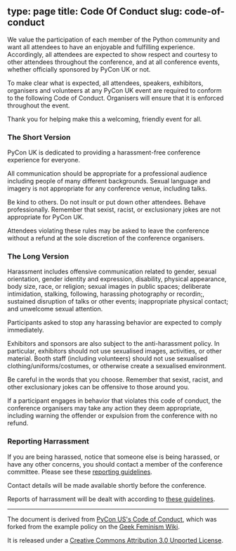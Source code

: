 type: page
title: Code Of Conduct
slug: code-of-conduct
---

We value the participation of each member of the Python community and want all
attendees to have an enjoyable and fulfilling experience. Accordingly, all
attendees are expected to show respect and courtesy to other attendees
throughout the conference, and at all conference events, whether officially
sponsored by PyCon UK or not.

To make clear what is expected, all attendees, speakers, exhibitors, organisers
and volunteers at any PyCon UK event are required to conform to the following
Code of Conduct. Organisers will ensure that it is enforced throughout the
event.

Thank you for helping make this a welcoming, friendly event for all.

### The Short Version

PyCon UK is dedicated to providing a harassment-free conference experience for
everyone.

All communication should be appropriate for a professional audience including
people of many different backgrounds. Sexual language and imagery is not
appropriate for any conference venue, including talks.

Be kind to others. Do not insult or put down other attendees. Behave
professionally. Remember that sexist, racist, or exclusionary jokes are not
appropriate for PyCon UK.

Attendees violating these rules may be asked to leave the conference without a
refund at the sole discretion of the conference organisers.

### The Long Version

Harassment includes offensive communication related to gender, sexual
orientation, gender identity and expression, disability, physical appearance,
body size, race, or religion; sexual images in public spaces; deliberate
intimidation, stalking, following, harassing photography or recordin;,
sustained disruption of talks or other events; inappropriate physical contact;
and unwelcome sexual attention.

Participants asked to stop any harassing behavior are expected to comply
immediately.

Exhibitors and sponsors are also subject to the anti-harassment policy. In
particular, exhibitors should not use sexualised images, activities, or other
material. Booth staff (including volunteers) should not use sexualised
clothing/uniforms/costumes, or otherwise create a sexualised environment.

Be careful in the words that you choose. Remember that sexist, racist, and
other exclusionary jokes can be offensive to those around you.

If a participant engages in behavior that violates this code of conduct, the
conference organisers may take any action they deem appropriate, including
warning the offender or expulsion from the conference with no refund.

### Reporting Harrassment

If you are being harassed, notice that someone else is being harassed, or have
any other concerns, you should contact a member of the conference committee.
Please see these [reporting guidelines](/code-of-conduct/reporting-harrassment/).

Contact details will be made available shortly before the conference.

Reports of harrassment will be dealt with according to [these
guidelines](/code-of-conduct/handling-reports/).

- - -

The document is derived from [PyCon US's Code of
Conduct](https://us.pycon.org/2016/about/code-of-conduct/), which was forked
from the example policy on the [Geek Feminism
Wiki](http://geekfeminism.wikia.com/wiki/Conference_anti-harassment/Policy).

It is released under a [Creative Commons Attribution 3.0 Unported
License](http://creativecommons.org/licenses/by/3.0/).
